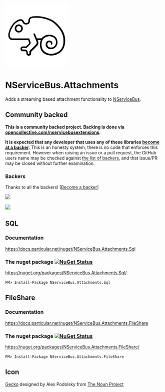 ![Icon](https://raw.githubusercontent.com/NServiceBusExtensions/NServiceBus.Attachments/master/icon.png)

NServiceBus.Attachments
===========================

Adds a streaming based attachment functionality to [NServiceBus](https://docs.particular.net/nservicebus/).

<!--- StartOpenCollectiveBackers -->

## Community backed

**This is a community backed project. Backing is done via [opencollective.com/nservicebusextensions](https://opencollective.com/nservicebusextensions/).**

**It is expected that any developer that uses any of these libraries [become at a backer](https://opencollective.com/nservicebusextensions#contribute).** This is an honesty system, there is no code that enforces this requirement. However when raising an issue or a pull request, the GitHub users name may be checked against [the list of backers](https://github.com/NServiceBusExtensions/Home/blob/master/backers.md), and that issue/PR may be closed without further examination.


### Backers

Thanks to all the backers! [[Become a backer](https://opencollective.com/nservicebusextensions#contribute)]

<a href="https://opencollective.com/nservicebusextensions#contribute" target="_blank"><img src="https://opencollective.com/nservicebusextensions/tiers/backer.svg"></a>

[<img src="https://opencollective.com/nservicebusextensions/donate/button@2x.png?color=blue" width="200px">](https://opencollective.com/nservicebusextensions#contribute)

<!--- EndOpenCollectiveBackers -->

## SQL


### Documentation

https://docs.particular.net/nuget/NServiceBus.Attachments.Sql


### The nuget package  [![NuGet Status](https://img.shields.io/nuget/v/NServiceBus.Attachments.Sql.svg?style=flat)](https://www.nuget.org/packages/NServiceBus.Attachments.Sql/)

https://nuget.org/packages/NServiceBus.Attachments.Sql/

    PM> Install-Package NServiceBus.Attachments.Sql


## FileShare


### Documentation

https://docs.particular.net/nuget/NServiceBus.Attachments.FileShare


### The nuget package  [![NuGet Status](https://img.shields.io/nuget/v/NServiceBus.Attachments.FileShare.svg?style=flat)](https://www.nuget.org/packages/NServiceBus.Attachments.Sql/)

https://nuget.org/packages/NServiceBus.Attachments.FileShare/

    PM> Install-Package NServiceBus.Attachments.FileShare


## Icon

<a href="http://thenounproject.com/term/gecko/258949/" target="_blank">Gecko</a> designed by Alex Podolsky from <a href="http://thenounproject.com/" target="_blank">The Noun Project</a>
